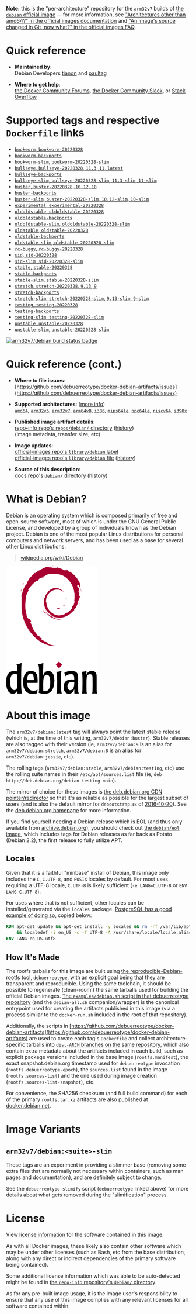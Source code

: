 <!--

********************************************************************************

WARNING:

    DO NOT EDIT "debian/README.md"

    IT IS AUTO-GENERATED

    (from the other files in "debian/" combined with a set of templates)

********************************************************************************

-->

**Note:** this is the "per-architecture" repository for the `arm32v7` builds of [the `debian` official image](https://hub.docker.com/_/debian) -- for more information, see ["Architectures other than amd64?" in the official images documentation](https://github.com/docker-library/official-images#architectures-other-than-amd64) and ["An image's source changed in Git, now what?" in the official images FAQ](https://github.com/docker-library/faq#an-images-source-changed-in-git-now-what).

# Quick reference

-	**Maintained by**:  
	Debian Developers [tianon](https://qa.debian.org/developer.php?login=tianon) and [paultag](https://qa.debian.org/developer.php?login=paultag)

-	**Where to get help**:  
	[the Docker Community Forums](https://forums.docker.com/), [the Docker Community Slack](https://dockr.ly/slack), or [Stack Overflow](https://stackoverflow.com/search?tab=newest&q=docker)

# Supported tags and respective `Dockerfile` links

-	[`bookworm`, `bookworm-20220328`](https://github.com/debuerreotype/docker-debian-artifacts/blob/cba7f597e4786f901a8f9e64388424c14e9d3851/bookworm/Dockerfile)
-	[`bookworm-backports`](https://github.com/debuerreotype/docker-debian-artifacts/blob/cba7f597e4786f901a8f9e64388424c14e9d3851/bookworm/backports/Dockerfile)
-	[`bookworm-slim`, `bookworm-20220328-slim`](https://github.com/debuerreotype/docker-debian-artifacts/blob/cba7f597e4786f901a8f9e64388424c14e9d3851/bookworm/slim/Dockerfile)
-	[`bullseye`, `bullseye-20220328`, `11.3`, `11`, `latest`](https://github.com/debuerreotype/docker-debian-artifacts/blob/cba7f597e4786f901a8f9e64388424c14e9d3851/bullseye/Dockerfile)
-	[`bullseye-backports`](https://github.com/debuerreotype/docker-debian-artifacts/blob/cba7f597e4786f901a8f9e64388424c14e9d3851/bullseye/backports/Dockerfile)
-	[`bullseye-slim`, `bullseye-20220328-slim`, `11.3-slim`, `11-slim`](https://github.com/debuerreotype/docker-debian-artifacts/blob/cba7f597e4786f901a8f9e64388424c14e9d3851/bullseye/slim/Dockerfile)
-	[`buster`, `buster-20220328`, `10.12`, `10`](https://github.com/debuerreotype/docker-debian-artifacts/blob/cba7f597e4786f901a8f9e64388424c14e9d3851/buster/Dockerfile)
-	[`buster-backports`](https://github.com/debuerreotype/docker-debian-artifacts/blob/cba7f597e4786f901a8f9e64388424c14e9d3851/buster/backports/Dockerfile)
-	[`buster-slim`, `buster-20220328-slim`, `10.12-slim`, `10-slim`](https://github.com/debuerreotype/docker-debian-artifacts/blob/cba7f597e4786f901a8f9e64388424c14e9d3851/buster/slim/Dockerfile)
-	[`experimental`, `experimental-20220328`](https://github.com/debuerreotype/docker-debian-artifacts/blob/cba7f597e4786f901a8f9e64388424c14e9d3851/experimental/Dockerfile)
-	[`oldoldstable`, `oldoldstable-20220328`](https://github.com/debuerreotype/docker-debian-artifacts/blob/cba7f597e4786f901a8f9e64388424c14e9d3851/oldoldstable/Dockerfile)
-	[`oldoldstable-backports`](https://github.com/debuerreotype/docker-debian-artifacts/blob/cba7f597e4786f901a8f9e64388424c14e9d3851/oldoldstable/backports/Dockerfile)
-	[`oldoldstable-slim`, `oldoldstable-20220328-slim`](https://github.com/debuerreotype/docker-debian-artifacts/blob/cba7f597e4786f901a8f9e64388424c14e9d3851/oldoldstable/slim/Dockerfile)
-	[`oldstable`, `oldstable-20220328`](https://github.com/debuerreotype/docker-debian-artifacts/blob/cba7f597e4786f901a8f9e64388424c14e9d3851/oldstable/Dockerfile)
-	[`oldstable-backports`](https://github.com/debuerreotype/docker-debian-artifacts/blob/cba7f597e4786f901a8f9e64388424c14e9d3851/oldstable/backports/Dockerfile)
-	[`oldstable-slim`, `oldstable-20220328-slim`](https://github.com/debuerreotype/docker-debian-artifacts/blob/cba7f597e4786f901a8f9e64388424c14e9d3851/oldstable/slim/Dockerfile)
-	[`rc-buggy`, `rc-buggy-20220328`](https://github.com/debuerreotype/docker-debian-artifacts/blob/cba7f597e4786f901a8f9e64388424c14e9d3851/rc-buggy/Dockerfile)
-	[`sid`, `sid-20220328`](https://github.com/debuerreotype/docker-debian-artifacts/blob/cba7f597e4786f901a8f9e64388424c14e9d3851/sid/Dockerfile)
-	[`sid-slim`, `sid-20220328-slim`](https://github.com/debuerreotype/docker-debian-artifacts/blob/cba7f597e4786f901a8f9e64388424c14e9d3851/sid/slim/Dockerfile)
-	[`stable`, `stable-20220328`](https://github.com/debuerreotype/docker-debian-artifacts/blob/cba7f597e4786f901a8f9e64388424c14e9d3851/stable/Dockerfile)
-	[`stable-backports`](https://github.com/debuerreotype/docker-debian-artifacts/blob/cba7f597e4786f901a8f9e64388424c14e9d3851/stable/backports/Dockerfile)
-	[`stable-slim`, `stable-20220328-slim`](https://github.com/debuerreotype/docker-debian-artifacts/blob/cba7f597e4786f901a8f9e64388424c14e9d3851/stable/slim/Dockerfile)
-	[`stretch`, `stretch-20220328`, `9.13`, `9`](https://github.com/debuerreotype/docker-debian-artifacts/blob/cba7f597e4786f901a8f9e64388424c14e9d3851/stretch/Dockerfile)
-	[`stretch-backports`](https://github.com/debuerreotype/docker-debian-artifacts/blob/cba7f597e4786f901a8f9e64388424c14e9d3851/stretch/backports/Dockerfile)
-	[`stretch-slim`, `stretch-20220328-slim`, `9.13-slim`, `9-slim`](https://github.com/debuerreotype/docker-debian-artifacts/blob/cba7f597e4786f901a8f9e64388424c14e9d3851/stretch/slim/Dockerfile)
-	[`testing`, `testing-20220328`](https://github.com/debuerreotype/docker-debian-artifacts/blob/cba7f597e4786f901a8f9e64388424c14e9d3851/testing/Dockerfile)
-	[`testing-backports`](https://github.com/debuerreotype/docker-debian-artifacts/blob/cba7f597e4786f901a8f9e64388424c14e9d3851/testing/backports/Dockerfile)
-	[`testing-slim`, `testing-20220328-slim`](https://github.com/debuerreotype/docker-debian-artifacts/blob/cba7f597e4786f901a8f9e64388424c14e9d3851/testing/slim/Dockerfile)
-	[`unstable`, `unstable-20220328`](https://github.com/debuerreotype/docker-debian-artifacts/blob/cba7f597e4786f901a8f9e64388424c14e9d3851/unstable/Dockerfile)
-	[`unstable-slim`, `unstable-20220328-slim`](https://github.com/debuerreotype/docker-debian-artifacts/blob/cba7f597e4786f901a8f9e64388424c14e9d3851/unstable/slim/Dockerfile)

[![arm32v7/debian build status badge](https://img.shields.io/jenkins/s/https/doi-janky.infosiftr.net/job/multiarch/job/arm32v7/job/debian.svg?label=arm32v7/debian%20%20build%20job)](https://doi-janky.infosiftr.net/job/multiarch/job/arm32v7/job/debian/)

# Quick reference (cont.)

-	**Where to file issues**:  
	[https://github.com/debuerreotype/docker-debian-artifacts/issues](https://github.com/debuerreotype/docker-debian-artifacts/issues)

-	**Supported architectures**: ([more info](https://github.com/docker-library/official-images#architectures-other-than-amd64))  
	[`amd64`](https://hub.docker.com/r/amd64/debian/), [`arm32v5`](https://hub.docker.com/r/arm32v5/debian/), [`arm32v7`](https://hub.docker.com/r/arm32v7/debian/), [`arm64v8`](https://hub.docker.com/r/arm64v8/debian/), [`i386`](https://hub.docker.com/r/i386/debian/), [`mips64le`](https://hub.docker.com/r/mips64le/debian/), [`ppc64le`](https://hub.docker.com/r/ppc64le/debian/), [`riscv64`](https://hub.docker.com/r/riscv64/debian/), [`s390x`](https://hub.docker.com/r/s390x/debian/)

-	**Published image artifact details**:  
	[repo-info repo's `repos/debian/` directory](https://github.com/docker-library/repo-info/blob/master/repos/debian) ([history](https://github.com/docker-library/repo-info/commits/master/repos/debian))  
	(image metadata, transfer size, etc)

-	**Image updates**:  
	[official-images repo's `library/debian` label](https://github.com/docker-library/official-images/issues?q=label%3Alibrary%2Fdebian)  
	[official-images repo's `library/debian` file](https://github.com/docker-library/official-images/blob/master/library/debian) ([history](https://github.com/docker-library/official-images/commits/master/library/debian))

-	**Source of this description**:  
	[docs repo's `debian/` directory](https://github.com/docker-library/docs/tree/master/debian) ([history](https://github.com/docker-library/docs/commits/master/debian))

# What is Debian?

Debian is an operating system which is composed primarily of free and open-source software, most of which is under the GNU General Public License, and developed by a group of individuals known as the Debian project. Debian is one of the most popular Linux distributions for personal computers and network servers, and has been used as a base for several other Linux distributions.

> [wikipedia.org/wiki/Debian](https://en.wikipedia.org/wiki/Debian)

![logo](https://raw.githubusercontent.com/docker-library/docs/b449be7df57e9ed9086bb5821bfb5d6cdc5d67a4/debian/logo.png)

# About this image

The `arm32v7/debian:latest` tag will always point the latest stable release (which is, at the time of this writing, `arm32v7/debian:buster`). Stable releases are also tagged with their version (ie, `arm32v7/debian:9` is an alias for `arm32v7/debian:stretch`, `arm32v7/debian:8` is an alias for `arm32v7/debian:jessie`, etc).

The rolling tags (`arm32v7/debian:stable`, `arm32v7/debian:testing`, etc) use the rolling suite names in their `/etc/apt/sources.list` file (ie, `deb http://deb.debian.org/debian testing main`).

The mirror of choice for these images is [the deb.debian.org CDN pointer/redirector](https://deb.debian.org) so that it's as reliable as possible for the largest subset of users (and is also the default mirror for `debootstrap` as of [2016-10-20](https://anonscm.debian.org/cgit/d-i/debootstrap.git/commit/?id=9e8bc60ad1ccf3a25ce7890526b70059f3e770de)). See the [deb.debian.org homepage](https://deb.debian.org) for more information.

If you find yourself needing a Debian release which is EOL (and thus only available from [archive.debian.org](http://archive.debian.org)), you should check out [the `debian/eol` image](https://hub.docker.com/r/debian/eol/), which includes tags for Debian releases as far back as Potato (Debian 2.2), the first release to fully utilize APT.

## Locales

Given that it is a faithful "minbase" install of Debian, this image only includes the `C`, `C.UTF-8`, and `POSIX` locales by default. For most uses requiring a UTF-8 locale, `C.UTF-8` is likely sufficient (`-e LANG=C.UTF-8` or `ENV LANG C.UTF-8`).

For uses where that is not sufficient, other locales can be installed/generated via the `locales` package. [PostgreSQL has a good example of doing so](https://github.com/docker-library/postgres/blob/69bc540ecfffecce72d49fa7e4a46680350037f9/9.6/Dockerfile#L21-L24), copied below:

```dockerfile
RUN apt-get update && apt-get install -y locales && rm -rf /var/lib/apt/lists/* \
	&& localedef -i en_US -c -f UTF-8 -A /usr/share/locale/locale.alias en_US.UTF-8
ENV LANG en_US.utf8
```

## How It's Made

The rootfs tarballs for this image are built using [the reproducible-Debian-rootfs tool, `debuerreotype`](https://github.com/debuerreotype/debuerreotype), with an explicit goal being that they are transparent and reproducible. Using the same toolchain, it should be possible to regenerate (clean-room!) the same tarballs used for building the official Debian images. [The `examples/debian.sh` script in that debuerreotype repository](https://github.com/debuerreotype/debuerreotype/blob/master/examples/debian.sh) (and the `debian-all.sh` companion/wrapper) is the canonical entrypoint used for creating the artifacts published in this image (via a process similar to the `docker-run.sh` included in the root of that repository).

Additionally, the scripts in [https://github.com/debuerreotype/docker-debian-artifacts](https://github.com/debuerreotype/docker-debian-artifacts) are used to create each tag's `Dockerfile` and collect architecture-specific tarballs into [`dist-ARCH` branches on the same repository](https://github.com/debuerreotype/docker-debian-artifacts/branches), which also contain extra metadata about the artifacts included in each build, such as explicit package versions included in the base image (`rootfs.manifest`), the exact snapshot.debian.org timestamp used for `debuerreotype` invocation (`rootfs.debuerreotype-epoch`), the `sources.list` found in the image (`rootfs.sources-list`) and the one used during image creation (`rootfs.sources-list-snapshot`), etc.

For convenience, the SHA256 checksum (and full build command) for each of the primary `rootfs.tar.xz` artifacts are also published at [docker.debian.net](https://docker.debian.net/).

# Image Variants

## `arm32v7/debian:<suite>-slim`

These tags are an experiment in providing a slimmer base (removing some extra files that are normally not necessary within containers, such as man pages and documentation), and are definitely subject to change.

See the `debuerreotype-slimify` script (`debuerreotype` linked above) for more details about what gets removed during the "slimification" process.

# License

View [license information](https://www.debian.org/social_contract#guidelines) for the software contained in this image.

As with all Docker images, these likely also contain other software which may be under other licenses (such as Bash, etc from the base distribution, along with any direct or indirect dependencies of the primary software being contained).

Some additional license information which was able to be auto-detected might be found in [the `repo-info` repository's `debian/` directory](https://github.com/docker-library/repo-info/tree/master/repos/debian).

As for any pre-built image usage, it is the image user's responsibility to ensure that any use of this image complies with any relevant licenses for all software contained within.

